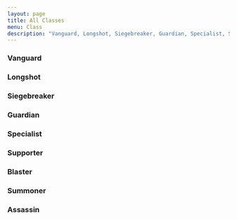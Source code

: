 ```yaml
---
layout: page
title: All Classes
menu: Class
description: "Vanguard, Longshot, Siegebreaker, Guardian, Specialist, Supporter, Blaster, Summoner, Assassin. Read more about all AOE Classes (Roles), tips and guide about how to use them wisely!"
---
```

### Vanguard
### Longshot
### Siegebreaker
### Guardian
### Specialist
### Supporter
### Blaster
### Summoner
### Assassin